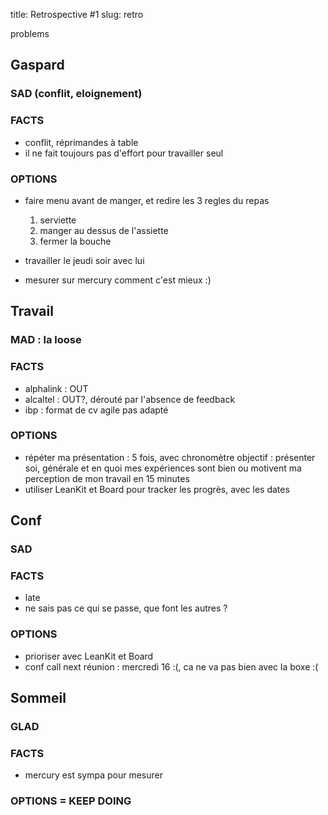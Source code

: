 title: Retrospective #1
slug: retro

problems

Gaspard
-------
### SAD (conflit, eloignement)

### FACTS
* conflit, réprimandes à table
* il ne fait toujours pas d'effort pour travailler seul

### OPTIONS
* faire menu avant de manger, et redire les 3 regles du repas
    1. serviette
    2. manger au dessus de l'assiette
    3. fermer la bouche

* travailler le jeudi soir avec lui

* mesurer sur mercury comment c'est mieux :)

Travail
-------
### MAD : la loose

### FACTS
* alphalink : OUT
* alcaltel : OUT?, dérouté par l'absence de feedback
* ibp : format de cv agile pas adapté

### OPTIONS
* répéter ma présentation : 5 fois, avec chronomètre
    objectif : présenter soi, générale et en quoi mes expériences sont bien ou motivent ma perception de mon travail en 15 minutes
* utiliser LeanKit et Board pour tracker les progrès, avec les dates

Conf
----
### SAD

### FACTS
* late
* ne sais pas ce qui se passe, que font les autres ?

### OPTIONS
* prioriser avec LeanKit et Board
* conf call next réunion : mercredi 16 :(, ca ne va pas bien avec la boxe :(

Sommeil
-------
### GLAD

### FACTS
* mercury est sympa pour mesurer

### OPTIONS = KEEP DOING 